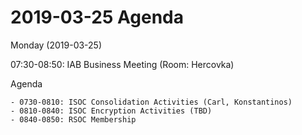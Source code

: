 




2019-03-25 Agenda
=================





Monday (2019-03-25)


07:30-08:50: IAB Business Meeting (Room: Hercovka)


Agenda




```
- 0730-0810: ISOC Consolidation Activities (Carl, Konstantinos)
- 0810-0840: ISOC Encryption Activities (TBD)
- 0840-0850: RSOC Membership

```








